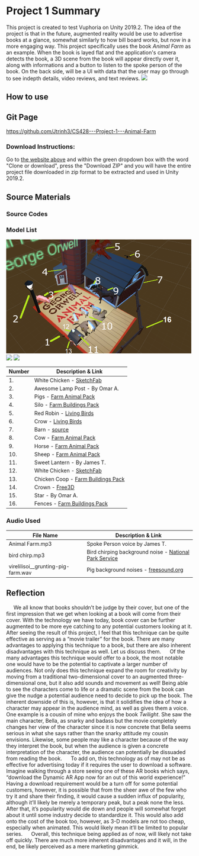 # Project 1 Summary
<body>This project is created to test Vuphoria on Unity 2019.2. The idea of the project is that in the future, augmented reality would be use to advertise books at a glance, somewhat similarly to how bill board works, but now in a more engaging way. This project specifically uses the book <i>Animal Farm</i> as an example. When the book is layed flat and the application's camera detects the book, a 3D scene from the book will appear directly over it, along with informations and a button to listen to the spoke person of the book. On the back side, will be a UI with data that the user may go through to see indepth details, video reviews, and text reviews.</body>

<img src="https://github.com/Jtrinh3/CS428---Project-1---Animal-Farm/raw/master/Assets/Resources/images/front%20cover%20photo.jpg" width="100">

## How to use

## Git Page
https://github.com/Jtrinh3/CS428---Project-1---Animal-Farm
### Download Instructions:
Go to [the website above](https://github.com/Jtrinh3/CS428---Project-1---Animal-Farm) and within the green dropdown box with the word "Clone or download", press the "Download ZIP" and you will have the entire project file downloaded in zip format to be extracted and used in Unity 2019.2.

## Source Materials


### Source Codes

### Model List
<p float="left">
  <img src="/docs/3Dmodels.png" width="500">
  <img src="/docs/3dmodels2.png" width="250">
  <img src="/docs/3Dmodels3.jpg" width="100">
</p>

| Number  | Description & Link |
| ------- | ----------------------------------------------------- |
| 1.      | White Chicken - [SketchFab](https://sketchfab.com/3d-models/chicken-rigged-6e3b93c078114c52bfe4cfa08b9843eb) |
| 2.      | Awesome Lamp Post - By Omar A. |
| 3.      | Pigs - [Farm Animal Pack](http://quaternius.com/assets.html) |
| 4.      | Silo - [Farm Buildings Pack](http://quaternius.com/assets.html) |
| 5.      | Red Robin - [Living Birds](https://assetstore.unity.com/packages/3d/characters/animals/living-birds-15649) |
| 6.      | Crow - [Living Birds](https://assetstore.unity.com/packages/3d/characters/animals/living-birds-15649) |
| 7.      | Barn - [source](http://quaternius.com/assets.html) |
| 8.      | Cow - [Farm Animal Pack](http://quaternius.com/assets.html) |
| 9.      | Horse - [Farm Animal Pack](http://quaternius.com/assets.html) |
| 10.     | Sheep - [Farm Animal Pack](http://quaternius.com/assets.html) |
| 11.     | Sweet Lantern - By James T. |
| 12.     | White Chicken - [SketchFab](https://sketchfab.com/3d-models/chicken-rigged-6e3b93c078114c52bfe4cfa08b9843eb) |
| 13.     | Chicken Coop - [Farm Buildings Pack](http://quaternius.com/assets.html) |
| 14.     | Crown - [Free3D](https://free3d.com/3d-model/golden-crown-v1--822180.html) |
| 15.     | Star - By Omar A. |
| 16.     | Fences - [Farm Buildings Pack](http://quaternius.com/assets.html) |

### Audio Used

| File Name                          | Description & Link |
| ---------------------------------- | ------------------ |
| Animal Farm.mp3                    | Spoke Person voice by James T. |
| bird chirp.mp3                     | Bird chirping background noise - [National Park Service](https://www.nps.gov/yell/learn/photosmultimedia/sounds-birdchorus.htm) |
| virelilisoi__grunting-pig-farm.wav | Pig background noises - [freesound.org](https://freesound.org/people/virelilisoi/sounds/179111/) |

## Reflection
     We all know that books shouldn’t be judge by their cover, but one of the first impression that we get when looking at a book will come from their cover. With the technology we have today, book cover can be further augmented to be more eye catching to any potential customers looking at it. After seeing the result of this project, I feel that this technique can be quite effective as serving as a “movie trailer” for the book. There are many advantages to applying this technique to a book, but there are also inherent disadvantages with this technique as well. Let us discuss them.
     Of the many advantages this technique would offer to a book, the most notable one would have to be the potential to captivate a larger number of audiences. Not only does this technique expand the room for creativity by moving from a traditional two-dimensional cover to an augmented three-dimensional one, but it also add sounds and movement as well! Being able to see the characters come to life or a dramatic scene from the book can give the nudge a potential audience need to decide to pick up the book. The inherent downside of this is, however, is that it solidifies the idea of how a character may appear in the audience mind, as well as gives them a voice. One example is a cousin of mine who enjoys the book *Twilight*. She saw the main character, Bella, as snarky and badass but the movie completely changes her view of the character since it is now concrete that Bella seems serious in what she says rather than the snarky attitude my cousin envisions. Likewise, some people may like a character because of the way they interpret the book, but when the audience is given a concrete interpretation of the character, the audience can potentially be dissuaded from reading the book.
     To add on, this technology as of may not be as effective for advertising today if it requires the user to download a software. Imagine walking through a store seeing one of these AR books which says, “download the Dynamic AR App now for an out of this world experience!” Having a download requirement would be a turn off for some potential customers, however, it is possible that from the sheer awe of the few who try it and share their finding, it would cause a sudden influx of popularity, although it’ll likely be merely a temporary peak, but a peak none the less. After that, it’s popularity would die down and people will somewhat forget about it until some industry decide to standardize it. This would also add onto the cost of the book too, however, as 3-D models are not too cheap, especially when animated. This would likely mean it’ll be limited to popular series.
     Overall, this technique being applied as of now, will likely not take off quickly. There are much more inherent disadvantages and it will, in the end, be likely perceived as a mere marketing gimmick.
